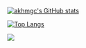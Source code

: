 [![akhmgc's GitHub stats](https://github-readme-stats.vercel.app/api?username=akmhmgc&count_private=true&show_icons=true&theme=buefy)](https://github.com/akmhmgc/github-readme-stats)

[![Top Langs](https://github-readme-stats.vercel.app/api/top-langs/?username=akmhmgc&theme=buefy&&hide=javascript,html,css,scss)](https://github.com/akmhmgc/github-readme-stats)

![](https://atcoder-stats-git-main-akmhmgc.vercel.app/api?username=crazyhama)

